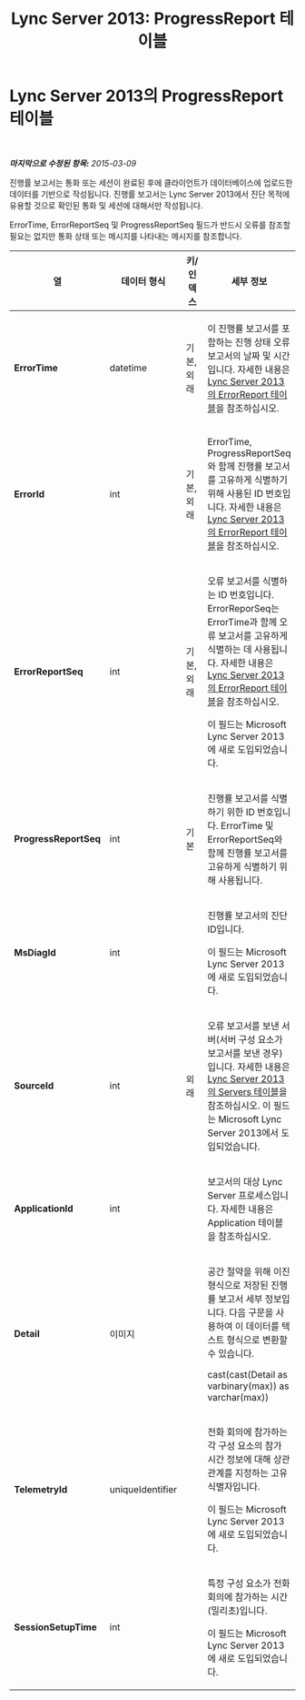 ﻿---
title: 'Lync Server 2013: ProgressReport 테이블'
TOCTitle: ProgressReport 테이블
ms:assetid: 38e5f060-5e9b-4185-87b2-7ef61c4bb75f
ms:mtpsurl: https://technet.microsoft.com/ko-kr/library/Gg425864(v=OCS.15)
ms:contentKeyID: 49303333
ms.date: 08/10/2015
mtps_version: v=OCS.15
ms.translationtype: HT
---

# Lync Server 2013의 ProgressReport 테이블

 

_**마지막으로 수정된 항목:** 2015-03-09_

진행률 보고서는 통화 또는 세션이 완료된 후에 클라이언트가 데이터베이스에 업로드한 데이터를 기반으로 작성됩니다. 진행률 보고서는 Lync Server 2013에서 진단 목적에 유용할 것으로 확인된 통화 및 세션에 대해서만 작성됩니다.

ErrorTime, ErrorReportSeq 및 ProgressReportSeq 필드가 반드시 오류를 참조할 필요는 없지만 통화 상태 또는 메시지를 나타내는 메시지를 참조합니다.


<table>
<colgroup>
<col style="width: 25%" />
<col style="width: 25%" />
<col style="width: 25%" />
<col style="width: 25%" />
</colgroup>
<thead>
<tr class="header">
<th>열</th>
<th>데이터 형식</th>
<th>키/인덱스</th>
<th>세부 정보</th>
</tr>
</thead>
<tbody>
<tr class="odd">
<td><p><strong>ErrorTime</strong></p></td>
<td><p>datetime</p></td>
<td><p>기본, 외래</p></td>
<td><p>이 진행률 보고서를 포함하는 진행 상태 오류 보고서의 날짜 및 시간입니다. 자세한 내용은 <a href="lync-server-2013-errorreport-table.md">Lync Server 2013의 ErrorReport 테이블</a>을 참조하십시오.</p></td>
</tr>
<tr class="even">
<td><p><strong>ErrorId</strong></p></td>
<td><p>int</p></td>
<td><p>기본, 외래</p></td>
<td><p>ErrorTime, ProgressReportSeq와 함께 진행률 보고서를 고유하게 식별하기 위해 사용된 ID 번호입니다. 자세한 내용은 <a href="lync-server-2013-errorreport-table.md">Lync Server 2013의 ErrorReport 테이블</a>을 참조하십시오.</p></td>
</tr>
<tr class="odd">
<td><p><strong>ErrorReportSeq</strong></p></td>
<td><p>int</p></td>
<td><p>기본, 외래</p></td>
<td><p>오류 보고서를 식별하는 ID 번호입니다. ErrorReporSeq는 ErrorTime과 함께 오류 보고서를 고유하게 식별하는 데 사용됩니다. 자세한 내용은 <a href="lync-server-2013-errorreport-table.md">Lync Server 2013의 ErrorReport 테이블</a>을 참조하십시오.</p>
<p>이 필드는 Microsoft Lync Server 2013에 새로 도입되었습니다.</p></td>
</tr>
<tr class="even">
<td><p><strong>ProgressReportSeq</strong></p></td>
<td><p>int</p></td>
<td><p>기본</p></td>
<td><p>진행률 보고서를 식별하기 위한 ID 번호입니다. ErrorTime 및 ErrorReportSeq와 함께 진행률 보고서를 고유하게 식별하기 위해 사용됩니다.</p></td>
</tr>
<tr class="odd">
<td><p><strong>MsDiagId</strong></p></td>
<td><p>int</p></td>
<td><p></p></td>
<td><p>진행률 보고서의 진단 ID입니다.</p>
<p>이 필드는 Microsoft Lync Server 2013에 새로 도입되었습니다.</p></td>
</tr>
<tr class="even">
<td><p><strong>SourceId</strong></p></td>
<td><p>int</p></td>
<td><p>외래</p></td>
<td><p>오류 보고서를 보낸 서버(서버 구성 요소가 보고서를 보낸 경우)입니다. 자세한 내용은 <a href="lync-server-2013-servers-table.md">Lync Server 2013의 Servers 테이블</a>을 참조하십시오. 이 필드는 Microsoft Lync Server 2013에서 도입되었습니다.</p></td>
</tr>
<tr class="odd">
<td><p><strong>ApplicationId</strong></p></td>
<td><p>int</p></td>
<td><p></p></td>
<td><p>보고서의 대상 Lync Server 프로세스입니다. 자세한 내용은 Application 테이블을 참조하십시오.</p></td>
</tr>
<tr class="even">
<td><p><strong>Detail</strong></p></td>
<td><p>이미지</p></td>
<td><p></p></td>
<td><p>공간 절약을 위해 이진 형식으로 저장된 진행률 보고서 세부 정보입니다. 다음 구문을 사용하여 이 데이터를 텍스트 형식으로 변환할 수 있습니다.</p>
<p>cast(cast(Detail as varbinary(max)) as varchar(max))</p></td>
</tr>
<tr class="odd">
<td><p><strong>TelemetryId</strong></p></td>
<td><p>uniqueIdentifier</p></td>
<td><p></p></td>
<td><p>전화 회의에 참가하는 각 구성 요소의 참가 시간 정보에 대해 상관 관계를 지정하는 고유 식별자입니다.</p>
<p>이 필드는 Microsoft Lync Server 2013에 새로 도입되었습니다.</p></td>
</tr>
<tr class="even">
<td><p><strong>SessionSetupTime</strong></p></td>
<td><p>int</p></td>
<td><p></p></td>
<td><p>특정 구성 요소가 전화 회의에 참가하는 시간(밀리초)입니다.</p>
<p>이 필드는 Microsoft Lync Server 2013에 새로 도입되었습니다.</p></td>
</tr>
</tbody>
</table>

